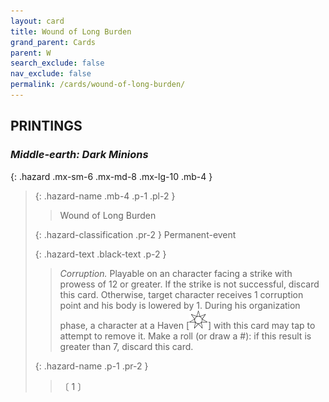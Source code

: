 ```yaml
---
layout: card
title: Wound of Long Burden
grand_parent: Cards
parent: W
search_exclude: false
nav_exclude: false
permalink: /cards/wound-of-long-burden/
---
```


## PRINTINGS


### _Middle-earth: Dark Minions_

{: .hazard .mx-sm-6 .mx-md-8 .mx-lg-10 .mb-4 }
> {: .hazard-name .mb-4 .p-1 .pl-2 }
> > <div class="hazard-mp"></div>
> > <div class="card-name">Wound of Long Burden</div>
>
> {: .hazard-classification .pr-2 }
> Permanent-event
>
> {: .hazard-text .black-text .p-2 }
> > _Corruption._ Playable on an character facing a strike with prowess of 12 or greater. If the strike is not successful, discard this card. Otherwise, target character receives 1 corruption point and his body is lowered by 1. During his organization phase, a character at a Haven \[![](/assets/images/free-haven.svg)] with this card may tap to attempt to remove it. Make a roll (or draw a #): if this result is greater than 7, discard this card. 
>
> {: .hazard-name .p-1 .pr-2 }
> > <div class="card-shield"></div>
> > <div class="card-corruption-white">〔 1 〕</div>
